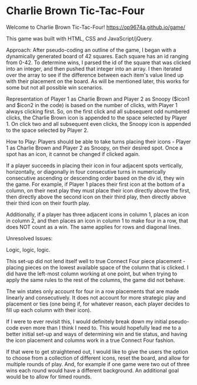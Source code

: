 # Charlie Brown Tic-Tac-Four
Welcome to Charlie Brown Tic-Tac-Four!
https://op9674a.github.io/game/

This game was built with HTML, CSS and JavaScript/jQuery.

Approach: After pseudo-coding an outline of the game, I began with a dynamically generated board of 42 squares. Each square has an id ranging from 0-42. To determine wins, I parsed the id of the square that was clicked into an integer, and then pushed that integer into
an array. I then iterated over the array to see if the difference between each item's value lined up with their placement on the board. As will be mentioned later, this works for some but not all possible win scenarios.

Representation of Player 1 as Charlie Brown and Player 2 as Snoopy ($icon1 and $icon2 in the code) is based on the number of clicks, with Player 1 always clicking first. So, on the first click and all subsequent odd numbered clicks, the Charlie Brown icon is appended to the space selected by Player 1. On click two and all subsequent even clicks, the Snoopy icon is appended to the space selected by Player 2.

How to Play: Players should be able to take turns placing their icons - Player 1 as Charlie Brown and Player 2 as Snoopy, on their desired spot. Once a spot has an icon, it cannot be changed if clicked again.

If a player succeeds in placing their icon in four adjacent spots vertically, horizontally, or diagonally in four consecutive turns in numerically consecutive ascending or descending order based on the div id, they win the game. For example, if Player 1 places their first icon at the bottom of a column, on their next play they must place their icon directly above the first, then directly above the second icon on their third play, then directly above their third icon on their fourth play.

Additionally, if a player has three adjacent icons in column 1, places an icon in column 2, and then places an icon in column 1 to make four in a row, that does NOT count as a win. The same applies for rows and diagonal lines.

Unresolved Issues:

Logic, logic, logic.

This set-up did not lend itself well to true Connect Four piece placement - placing pieces on the lowest available space of the column that is clicked. I
did have the left-most column working at one point, but when trying to apply the same rules to the rest of the columns, the game did not behave.

The win states only account for four in a row placements that are made linearly and consecutively. It does not account for more strategic play and placement or ties (one being if, for whatever reason, each player decides to fill up each column with their icon).

If I were to ever revisit this, I would definitely break down my initial pseudo-code even more than I think I need to. This would hopefully lead me to a
better initial set-up and ways of determining win and tie status, and having the icon placement and columns work in a true Connect Four fashion.

If that were to get straightened out, I would like to give the users the option to choose from a collection of different icons, reset the board, and allow for multiple rounds of play. And, for example if one game were two out of three wins each round would have a different background. An additional goal would be to allow for timed rounds.  
